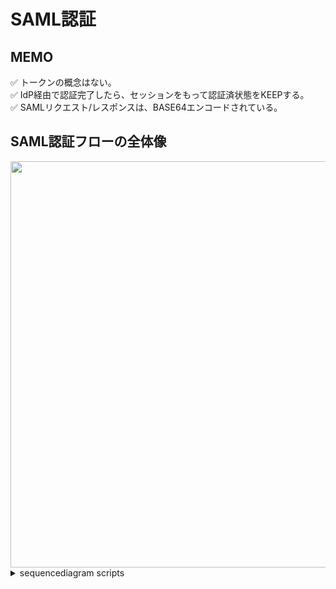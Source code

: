 # SAML認証
## MEMO
✅ トークンの概念はない。<br>
✅ IdP経由で認証完了したら、セッションをもって認証済状態をKEEPする。<br>
✅ SAMLリクエスト/レスポンスは、BASE64エンコードされている。

## SAML認証フローの全体像

<img src="https://github.com/daisuketakakuwa/nodejs-learning/assets/66095465/887afc4a-bd1b-44d2-93de-1cea16476256" width="650px">

<details>
<summary>sequencediagram scripts</summary>
Browser->ClientApp:未認証でアクセス
note over ClientApp:未認証の場合IdPへSAMLリクエスト
ClientApp->Browser:SAMLリクエスト
Browser->IdP:302 SAMLリクエスト
IdP->Browser:ID/PW要求
Browser->IdP:ID/PW入力
note over IdP:SAMLレスポンス作成(**🔒秘密鍵で署名する**)
IdP->Browser:200 SAMLレスポンス
note over Browser:ScriptでPOST /auth/callback実行
Browser->ClientApp:POST /auth/callback with SAMLレスポンス
note over ClientApp:SAMLレスポンス検証\n→**🔒公開鍵で署名検証**\n→ 検証OKだったらリダイレクト
ClientApp->Browser:TOPページへリダイレクト
</details>
